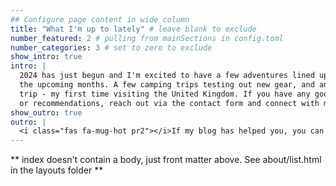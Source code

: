 ```yaml
---
## Configure page content in wide column
title: "What I'm up to lately" # leave blank to exclude
number_featured: 2 # pulling from mainSections in config.toml
number_categories: 3 # set to zero to exclude
show_intro: true
intro: |
  2024 has just begun and I'm excited to have a few adventures lined up for 
  the upcoming months. A few camping trips testing out new gear, and an overseas
  trip - my first time visiting the United Kingdom. If you have any good tips
  or recommendations, reach out via the contact form and connect with me! 
show_outro: true
outro: |
  <i class="fas fa-mug-hot pr2"></i>If my blog has helped you, you can [buy me a coffee](https://ko-fi.com/)!
---
```


** index doesn't contain a body, just front matter above.
See about/list.html in the layouts folder **

